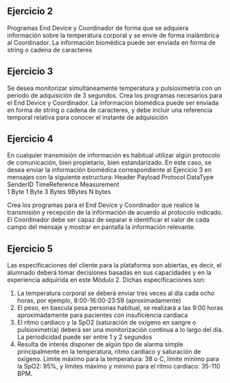 ## Ejercicio 2

Programas End Device y Coordinador de forma que se adquiera información sobre la temperatura corporal y se envíe de forma 
inalámbrica al Coordinador. La información biomédica puede ser enviada en forma de string o cadena de caracteres

## Ejercicio 3

Se desea monitorizar simultáneamente temperatura y pulsioximetría con un periodo de adquisición de 3 segundos.
Crea los programas necesarios para el End Device y Coordinador. La información biomédica puede ser enviada en forma de
string o cadena de caracteres, y debe incluir una referencia temporal relativa para conocer el instante de adquisición

## Ejercicio 4

En cualquier transmisión de información es habitual utilizar algún protocolo de
comunicación, bien propietario, bien estandarizado. En este caso, se desea enviar
la información biomédica correspondiente al Ejercicio 3 en mensajes con la
siguiente estructura:
      Header                    Payload
Protocol  DataType  SenderID  TimeReference   Measurement   
1 Byte    1 Byte    3 Bytes   9Bytes          N bytes

Crea los programas para el End Device y Coordinador que realice la transmisión y
recepción de la información de acuerdo al protocolo indicado. El Coordinador
debe ser capaz de separar e identificar el valor de cada campo del
mensaje y mostrar en pantalla la información relevante.

## Ejercicio 5

Las especificaciones del cliente para la plataforma son abiertas, es decir, el
alumnado deberá tomar decisiones basadas en sus capacidades y en la
experiencia adquirida en este Módulo 2. Dichas especificaciones son:
1) La temperatura corporal se deberá enviar tres veces al día cada ocho horas,
por ejemplo, 8:00-16:00-23:59 (aproximadamente)
2) El peso, en bascula pesa personas habitual, se realizará a las 9:00 horas
aproximadamente para pacientes con insuficiencia cardiaca
3) El ritmo cardiaco y la SpO2 (saturación de oxígeno en sangre o pulsioximetría)
deberá ser una monitorización continua a lo largo del día. La periodicidad
puede ser entre 1 y 2 segundos
4) Resulta de interés disponer de algún tipo de alarma simple principalmente en
la temperatura, ritmo cardiaco y saturación de oxígeno. Límite máximo para la
temperatura: 38 o C, límite mínimo para la SpO2: 95%, y limites máximo y
mínimo para el ritmo cardiaco: 35-110 BPM.
